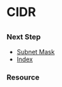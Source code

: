 # CIDR

##

### Next Step
- [Subnet Mask]()
- [Index](https://github.com/Sisu-Sus/CyberSec-RoadMap/blob/main/index.md)

### Resource
